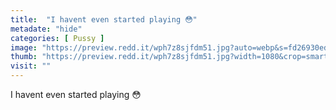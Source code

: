 ```yaml
---
title:  "I havent even started playing 😳"
metadate: "hide"
categories: [ Pussy ]
image: "https://preview.redd.it/wph7z8sjfdm51.jpg?auto=webp&s=fd26930ed65839fc8e17c96841bba789e221626c"
thumb: "https://preview.redd.it/wph7z8sjfdm51.jpg?width=1080&crop=smart&auto=webp&s=e52a7815a334518240ae49ce84603638db95a1ee"
visit: ""
---
```

I havent even started playing 😳
